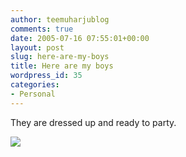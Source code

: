 ```yaml
---
author: teemuharjublog
comments: true
date: 2005-07-16 07:55:01+00:00
layout: post
slug: here-are-my-boys
title: Here are my boys
wordpress_id: 35
categories:
- Personal
---
```


They are dressed up and ready to party.



[![](http://www.teemuharju.net/wp-photos/thumb.20050716-105501-1.jpg)](http://www.teemuharju.net/wp-photos/20050716-105501-1.jpg)
